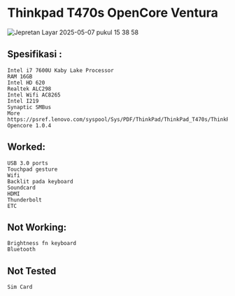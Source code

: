 # Thinkpad T470s OpenCore Ventura
![Jepretan Layar 2025-05-07 pukul 15 38 58](https://github.com/user-attachments/assets/0ff0f6de-fcd3-4a69-b650-723998f2d62f)

## Spesifikasi :

    Intel i7 7600U Kaby Lake Processor
    RAM 16GB
    Intel HD 620
    Realtek ALC298
    Intel Wifi AC8265
    Intel I219
    Synaptic SMBus
    More https://psref.lenovo.com/syspool/Sys/PDF/ThinkPad/ThinkPad_T470s/ThinkPad_T470s_Spec.PDF
    Opencore 1.0.4


## Worked:

    USB 3.0 ports
    Touchpad gesture
    Wifi
    Backlit pada keyboard
    Soundcard
    HDMI
    Thunderbolt
    ETC


## Not Working:
    Brightness fn keyboard
    Bluetooth

## Not Tested
    Sim Card



